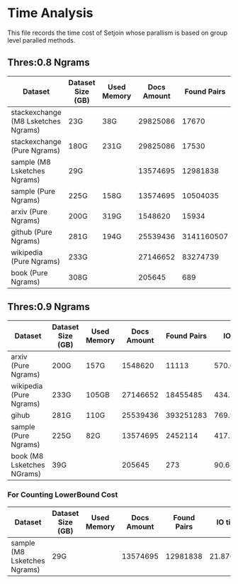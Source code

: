 # Time Analysis

This file records the time cost of Setjoin whose parallism is based on group level paralled methods.

## Thres:0.8 Ngrams
| Dataset| Dataset Size (GB) | Used Memory| Docs Amount| Found Pairs | IO time | Index Time | Online Hashing Time| Allocation Time | Verification Time|
|----------|----------|----------|----------|----------|----------|----------|----------|----------|----------|
| stackexchange (M8 Lsketches Ngrams)    | 23G | 38G | 29825086 |17670 |36.645798|469.507394|13.577611|399.362348|0.816552|         
| stackexchange (Pure Ngrams)    | 180G | 231G | 29825086 |17530 |392.203862|3605.487832|54.278302|5937.728584|4.007801|
| sample (M8 Lsketches Ngrams) | 29G |  |13574695 |12981838 |22.753296|337.708222|18.984678|297.869289|3.141675|
| sample (Pure Ngrams)    | 225G | 158G | 13574695 |10504035 |603.912620|2200.245378|79.701442|6389.613357|32.369095|
| arxiv (Pure Ngrams) | 200G | 319G |1548620 |15934 |65.810232|1703.214803|66.637473|3371.995345|28.637102| 
|github  (Pure Ngrams) | 281G| 194G |25539436 |3141160507 |702.799256|3458.912061|131.147406|14095.799139|2425.894869|
|wikipedia  (Pure Ngrams)| 233G|  |27146652 |83274739 |579.789081|2963.837383|151.914790|4338.319437|123.588843|
|book (Pure Ngrams) |308G | |205645 |689 |590.343581|1264.603302|372.453968|2948.310357|553.282922|


## Thres:0.9 Ngrams
| Dataset| Dataset Size (GB) | Used Memory| Docs Amount| Found Pairs | IO time | Index Time | Online Hashing Time| Allocation Time | Verification Time|
|----------|----------|----------|----------|----------|----------|----------|----------|----------|----------|
| arxiv (Pure Ngrams)    | 200G | 157G | 1548620 |11113|570.655023|1190.078953|57.311368|3015.344264|0.566219|
|wikipedia (Pure Ngrams) | 233G| 105GB |27146652 |18455485 |434.758662|2087.204587|53.135962|4647.180056|3.917412|
|gihub | 281G| 110G |25539436 |393251283 |769.935467|2300.508319|84.031356|7034.427743|283.438409|
| sample (Pure Ngrams)    | 225G | 82G |13574695 |2452114 |417.217665|1401.418946|58.377853|3684.730249|2.536970|
| book (M8 Lsketches NGrams) | 39G | |205645 |273 |90.646460|180.885536|44.155980|218.456019|0.113344| 


### For Counting LowerBound Cost
| Dataset| Dataset Size (GB) | Used Memory| Docs Amount| Found Pairs | IO time | Index Time | Online Hashing Time| Allocation Time | Verification Time| Lowerbound Time|
|----------|----------|----------|----------|----------|----------|----------|----------|----------|----------|----------|
| sample (M8 Lsketches Ngrams) | 29G |  |13574695 |12981838 |21.870466|308.962318|15.947846|294.390033|2.418080|131.235968|